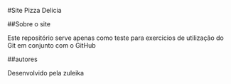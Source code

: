 #Site Pizza Delicia

##Sobre o site

Este repositório serve apenas como teste para exercicios de utilização do Git em conjunto com o GitHub

##autores

Desenvolvido pela zuleika
